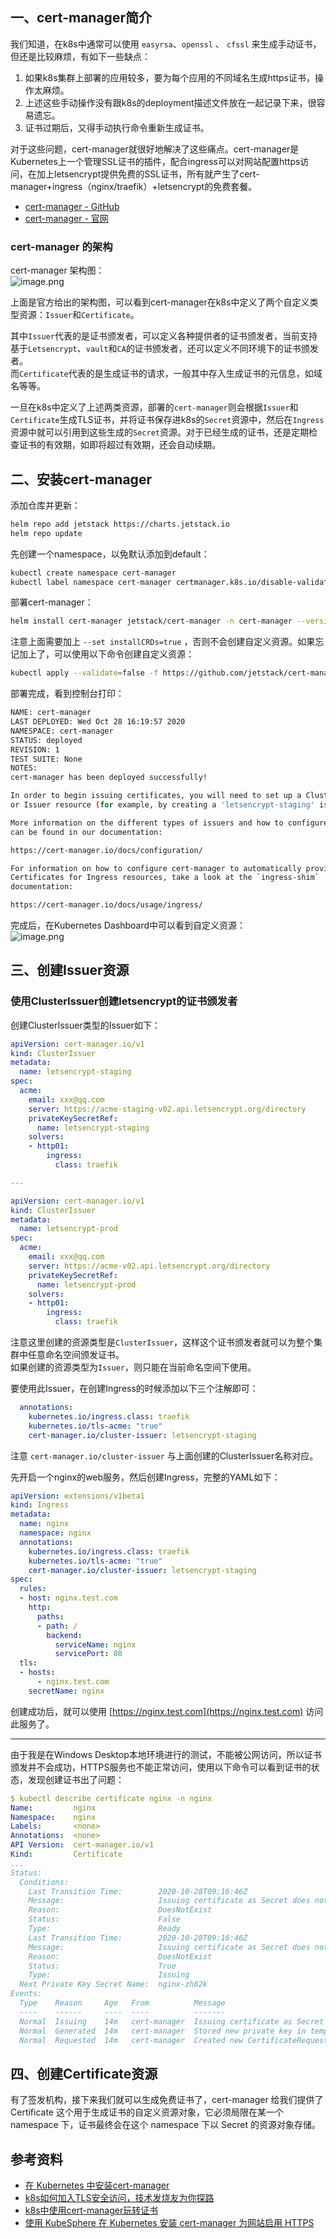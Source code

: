 <a name="En1ss"></a>
## 一、cert-manager简介

我们知道，在k8s中通常可以使用 `easyrsa`、`openssl` 、 `cfssl` 来生成手动证书，但还是比较麻烦，有如下一些缺点：

1. 如果k8s集群上部署的应用较多，要为每个应用的不同域名生成https证书，操作太麻烦。
2. 上述这些手动操作没有跟k8s的deployment描述文件放在一起记录下来，很容易遗忘。
3. 证书过期后，又得手动执行命令重新生成证书。

对于这些问题，cert-manager就很好地解决了这些痛点。cert-manager是Kubernetes上一个管理SSL证书的插件，配合ingress可以对网站配置https访问，在加上letsencrypt提供免费的SSL证书，所有就产生了cert-manager+ingress（nginx/traefik）+letsencrypt的免费套餐。 

- [cert-manager - GitHub](https://github.com/jetstack/cert-manager)
- [cert-manager - 官网](https://cert-manager.io/)

<a name="d5hFT"></a>
### cert-manager 的架构
cert-manager 架构图：<br />![image.png](https://cdn.nlark.com/yuque/0/2020/png/2213540/1603934871517-677ce1ad-26c1-41e1-b487-0530dd90e1b1.png#align=left&display=inline&height=997&originHeight=997&originWidth=1891&size=126514&status=done&style=none&width=1891)

上面是官方给出的架构图，可以看到cert-manager在k8s中定义了两个自定义类型资源：`Issuer`和`Certificate`。

其中`Issuer`代表的是证书颁发者，可以定义各种提供者的证书颁发者，当前支持基于`Letsencrypt`、`vault`和`CA`的证书颁发者，还可以定义不同环境下的证书颁发者。<br />而`Certificate`代表的是生成证书的请求，一般其中存入生成证书的元信息，如域名等等。

一旦在k8s中定义了上述两类资源，部署的`cert-manager`则会根据`Issuer`和`Certificate`生成TLS证书，并将证书保存进k8s的`Secret`资源中，然后在`Ingress`资源中就可以引用到这些生成的`Secret`资源。对于已经生成的证书，还是定期检查证书的有效期，如即将超过有效期，还会自动续期。

<a name="rsC5I"></a>
## 二、安装cert-manager
添加仓库并更新：
```bash
helm repo add jetstack https://charts.jetstack.io
helm repo update
```
先创建一个namespace，以免默认添加到default：
```bash
kubectl create namespace cert-manager
kubectl label namespace cert-manager certmanager.k8s.io/disable-validation=true
```
部署cert-manager：
```bash
helm install cert-manager jetstack/cert-manager -n cert-manager --version v1.0.3 --set installCRDs=true
```
注意上面需要加上 `--set installCRDs=true` ，否则不会创建自定义资源。如果忘记加上了，可以使用以下命令创建自定义资源：<br />
```bash
kubectl apply --validate=false -f https://github.com/jetstack/cert-manager/releases/download/v1.0.3/cert-manager.crds.yaml
```

部署完成，看到控制台打印：
```bash
NAME: cert-manager
LAST DEPLOYED: Wed Oct 28 16:19:57 2020
NAMESPACE: cert-manager
STATUS: deployed
REVISION: 1
TEST SUITE: None
NOTES:
cert-manager has been deployed successfully!

In order to begin issuing certificates, you will need to set up a ClusterIssuer
or Issuer resource (for example, by creating a 'letsencrypt-staging' issuer).

More information on the different types of issuers and how to configure them
can be found in our documentation:

https://cert-manager.io/docs/configuration/

For information on how to configure cert-manager to automatically provision
Certificates for Ingress resources, take a look at the `ingress-shim`
documentation:

https://cert-manager.io/docs/usage/ingress/
```

完成后，在Kubernetes Dashboard中可以看到自定义资源：<br />![image.png](https://cdn.nlark.com/yuque/0/2020/png/2213540/1603935951084-2d0a2029-03bc-4785-85d5-b30afe2e5a9c.png#align=left&display=inline&height=301&originHeight=301&originWidth=1643&size=34204&status=done&style=none&width=1643)

<a name="ds9xr"></a>
## 三、创建Issuer资源
<a name="01CAT"></a>
### 使用ClusterIssuer创建letsencrypt的证书颁发者
创建ClusterIssuer类型的Issuer如下：
```yaml
apiVersion: cert-manager.io/v1
kind: ClusterIssuer
metadata:
  name: letsencrypt-staging
spec:
  acme:
    email: xxx@qq.com
    server: https://acme-staging-v02.api.letsencrypt.org/directory
    privateKeySecretRef:
      name: letsencrypt-staging
    solvers:
    - http01:
        ingress:
          class: traefik

---

apiVersion: cert-manager.io/v1
kind: ClusterIssuer
metadata:
  name: letsencrypt-prod
spec:
  acme:
    email: xxx@qq.com
    server: https://acme-v02.api.letsencrypt.org/directory
    privateKeySecretRef:
      name: letsencrypt-prod
    solvers:
    - http01:
        ingress:
          class: traefik
```
注意这里创建的资源类型是`ClusterIssuer`，这样这个证书颁发者就可以为整个集群中任意命名空间颁发证书。<br />如果创建的资源类型为`Issuer`，则只能在当前命名空间下使用。

要使用此Issuer，在创建Ingress的时候添加以下三个注解即可：
```yaml
  annotations:
    kubernetes.io/ingress.class: traefik
    kubernetes.io/tls-acme: "true"
    cert-manager.io/cluster-issuer: letsencrypt-staging
```
注意 `cert-manager.io/cluster-issuer` 与上面创建的ClusterIssuer名称对应。

先开启一个nginx的web服务，然后创建Ingress，完整的YAML如下：
```yaml
apiVersion: extensions/v1beta1
kind: Ingress
metadata:
  name: nginx
  namespace: nginx
  annotations:
    kubernetes.io/ingress.class: traefik
    kubernetes.io/tls-acme: "true"
    cert-manager.io/cluster-issuer: letsencrypt-staging
spec:
  rules:
  - host: nginx.test.com
    http:
      paths:
      - path: /
        backend:
          serviceName: nginx
          servicePort: 80
  tls:
  - hosts:
      - nginx.test.com
    secretName: nginx
```
创建成功后，就可以使用 [https://nginx.test.com](https://nginx.test.com) 访问此服务了。

---


由于我是在Windows Desktop本地环境进行的测试，不能被公网访问，所以证书颁发并不会成功，HTTPS服务也不能正常访问，使用以下命令可以看到证书的状态，发现创建证书出了问题：
```yaml
$ kubectl describe certificate nginx -n nginx
Name:         nginx
Namespace:    nginx
Labels:       <none>
Annotations:  <none>
API Version:  cert-manager.io/v1
Kind:         Certificate
...
Status:
  Conditions:
    Last Transition Time:        2020-10-28T09:16:46Z
    Message:                     Issuing certificate as Secret does not exist
    Reason:                      DoesNotExist
    Status:                      False
    Type:                        Ready
    Last Transition Time:        2020-10-28T09:16:46Z
    Message:                     Issuing certificate as Secret does not exist
    Reason:                      DoesNotExist
    Status:                      True
    Type:                        Issuing
  Next Private Key Secret Name:  nginx-zh82k
Events:
  Type    Reason     Age   From          Message
  ----    ------     ----  ----          -------
  Normal  Issuing    14m   cert-manager  Issuing certificate as Secret does not exist
  Normal  Generated  14m   cert-manager  Stored new private key in temporary Secret resource "nginx-zh82k"
  Normal  Requested  14m   cert-manager  Created new CertificateRequest resource "nginx-ljtbx"
```

<a name="lgNWY"></a>
## 四、创建Certificate资源
有了签发机构，接下来我们就可以生成免费证书了，cert-manager 给我们提供了 Certificate 这个用于生成证书的自定义资源对象，它必须局限在某一个 namespace 下，证书最终会在这个 namespace 下以 Secret 的资源对象存储。



<a name="8LhTW"></a>
## 参考资料

- [在 Kubernetes 中安装cert-manager](https://cert-manager.io/docs/installation/kubernetes/)
- [k8s如何加入TLS安全访问，技术发烧友为你探路](https://cloud.tencent.com/developer/article/1199190)
- [k8s中使用cert-manager玩转证书](https://cloud.tencent.com/developer/article/1402451)
- [使用 KubeSphere 在 Kubernetes 安装 cert-manager 为网站启用 HTTPS](https://www.kubernetes.org.cn/8289.html)

